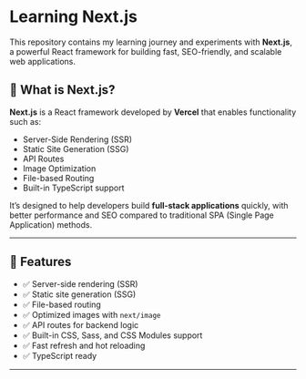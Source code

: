 # Learning Next.js

This repository contains my learning journey and experiments with **Next.js**, a powerful React framework for building fast, SEO-friendly, and scalable web applications.

## 📌 What is Next.js?

**Next.js** is a React framework developed by **Vercel** that enables functionality such as:
- Server-Side Rendering (SSR)
- Static Site Generation (SSG)
- API Routes
- Image Optimization
- File-based Routing
- Built-in TypeScript support

It’s designed to help developers build **full-stack applications** quickly, with better performance and SEO compared to traditional SPA (Single Page Application) methods.

---

## 🚀 Features

- ✅ Server-side rendering (SSR)
- ✅ Static site generation (SSG)
- ✅ File-based routing
- ✅ Optimized images with `next/image`
- ✅ API routes for backend logic
- ✅ Built-in CSS, Sass, and CSS Modules support
- ✅ Fast refresh and hot reloading
- ✅ TypeScript ready

---
